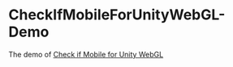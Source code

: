 # CheckIfMobileForUnityWebGL-Demo
The demo of [Check if Mobile for Unity WebGL](https://github.com/gigacee/CheckIfMobileForUnityWebGL)
